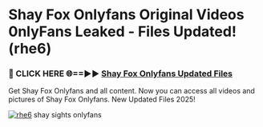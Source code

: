 # Shay Fox Onlyfans Original Videos 0nlyFans Leaked - Files Updated! (rhe6)

<h3>🔴 CLICK HERE 🌐==►► <a href="https://tinyurl.com/2jnfzry5" rel="nofollow">Shay Fox Onlyfans Updated Files</a></h3>

Get Shay Fox Onlyfans and all content. Now you can access all videos and pictures of Shay Fox Onlyfans. New Updated Files 2025!

[![rhe6](https://i.imgur.com/GyGTBgg.gif)](https://tinyurl.com/2jnfzry5)
shay sights onlyfans